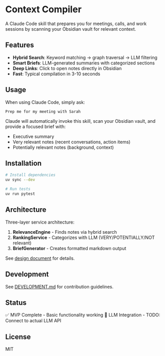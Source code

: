 # Context Compiler

A Claude Code skill that prepares you for meetings, calls, and work sessions by scanning your Obsidian vault for relevant context.

## Features

- **Hybrid Search**: Keyword matching → graph traversal → LLM filtering
- **Smart Briefs**: LLM-generated summaries with categorized sections
- **Deep Links**: Click to open notes directly in Obsidian
- **Fast**: Typical compilation in 3-10 seconds

## Usage

When using Claude Code, simply ask:

```
Prep me for my meeting with Sarah
```

Claude will automatically invoke this skill, scan your Obsidian vault, and provide a focused brief with:
- Executive summary
- Very relevant notes (recent conversations, action items)
- Potentially relevant notes (background, context)

## Installation

```bash
# Install dependencies
uv sync --dev

# Run tests
uv run pytest
```

## Architecture

Three-layer service architecture:

1. **RelevanceEngine** - Finds notes via hybrid search
2. **RankingService** - Categorizes with LLM (VERY/POTENTIALLY/NOT relevant)
3. **BriefGenerator** - Creates formatted markdown output

See [design document](docs/plans/2025-10-26-context-compiler-mvp.md) for details.

## Development

See [DEVELOPMENT.md](docs/DEVELOPMENT.md) for contribution guidelines.

## Status

✅ MVP Complete - Basic functionality working
🚧 LLM Integration - TODO: Connect to actual LLM API

## License

MIT
